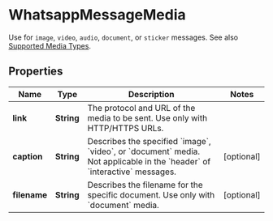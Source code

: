 

# WhatsappMessageMedia

Use for `image`, `video`, `audio`, `document`, or `sticker` messages.  See also [Supported Media Types](https://developers.facebook.com/docs/whatsapp/cloud-api/reference/media#supported-media-types).

## Properties

| Name | Type | Description | Notes |
|------------ | ------------- | ------------- | -------------|
|**link** | **String** | The protocol and URL of the media to be sent. Use only with HTTP/HTTPS URLs. |  |
|**caption** | **String** | Describes the specified &#x60;image&#x60;, &#x60;video&#x60;, or &#x60;document&#x60; media. Not applicable in the &#x60;header&#x60; of &#x60;interactive&#x60; messages. |  [optional] |
|**filename** | **String** | Describes the filename for the specific document. Use only with &#x60;document&#x60; media. |  [optional] |



